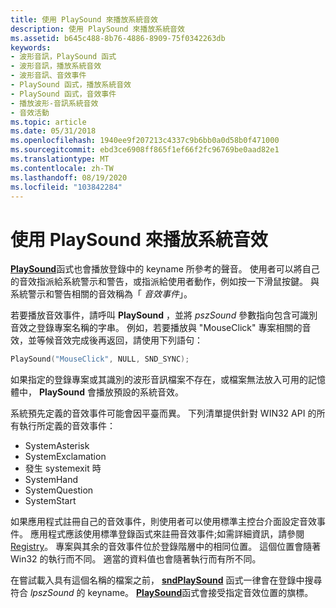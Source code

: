 ```yaml
---
title: 使用 PlaySound 來播放系統音效
description: 使用 PlaySound 來播放系統音效
ms.assetid: b645c488-8b76-4886-8909-75f0342263db
keywords:
- 波形音訊，PlaySound 函式
- 波形音訊，播放系統音效
- 波形音訊、音效事件
- PlaySound 函式，播放系統音效
- PlaySound 函式，音效事件
- 播放波形-音訊系統音效
- 音效活動
ms.topic: article
ms.date: 05/31/2018
ms.openlocfilehash: 1940ee9f207213c4337c9b6bb0a0d58b0f471000
ms.sourcegitcommit: ebd3ce6908ff865f1ef66f2fc96769be0aad82e1
ms.translationtype: MT
ms.contentlocale: zh-TW
ms.lasthandoff: 08/19/2020
ms.locfileid: "103842284"
---
```

# <a name="using-playsound-to-play-system-sounds"></a>使用 PlaySound 來播放系統音效

[**PlaySound**](/previous-versions//dd743680(v=vs.85))函式也會播放登錄中的 keyname 所參考的聲音。 使用者可以將自己的音效指派給系統警示和警告，或指派給使用者動作，例如按一下滑鼠按鍵。 與系統警示和警告相關的音效稱為「 *音效事件*」。

若要播放音效事件，請呼叫 **PlaySound** ，並將 *pszSound* 參數指向包含可識別音效之登錄專案名稱的字串。 例如，若要播放與 "MouseClick" 專案相關的音效，並等候音效完成後再返回，請使用下列語句：


```C++
PlaySound("MouseClick", NULL, SND_SYNC); 
```



如果指定的登錄專案或其識別的波形音訊檔案不存在，或檔案無法放入可用的記憶體中， **PlaySound** 會播放預設的系統音效。

系統預先定義的音效事件可能會因平臺而異。 下列清單提供針對 WIN32 API 的所有執行所定義的音效事件：

-   SystemAsterisk
-   SystemExclamation
-   發生 systemexit 時
-   SystemHand
-   SystemQuestion
-   SystemStart

如果應用程式註冊自己的音效事件，則使用者可以使用標準主控台介面設定音效事件。 應用程式應該使用標準登錄函式來註冊音效事件;如需詳細資訊，請參閱 [Registry](../sysinfo/registry.md)。 專案與其余的音效事件位於登錄階層中的相同位置。 這個位置會隨著 Win32 的執行而不同。 適當的資料值也會隨著執行而有所不同。

在嘗試載入具有這個名稱的檔案之前， [**sndPlaySound**](/previous-versions//dd798676(v=vs.85)) 函式一律會在登錄中搜尋符合 *lpszSound* 的 keyname。 [**PlaySound**](/previous-versions//dd743680(v=vs.85))函式會接受指定音效位置的旗標。

 

 